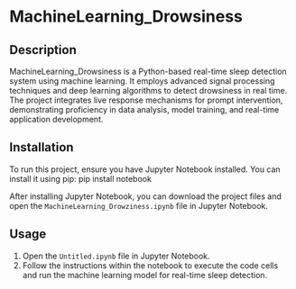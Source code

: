 # MachineLearning_Drowsiness

## Description

MachineLearning_Drowsiness is a Python-based real-time sleep detection system using machine learning. It employs advanced signal processing techniques and deep learning algorithms to detect drowsiness in real time. The project integrates live response mechanisms for prompt intervention, demonstrating proficiency in data analysis, model training, and real-time application development.

## Installation

To run this project, ensure you have Jupyter Notebook installed. You can install it using pip:
pip install notebook

After installing Jupyter Notebook, you can download the project files and open the `MachineLearning_Drowziness.ipynb` file in Jupyter Notebook.

## Usage

1. Open the `Untitled.ipynb` file in Jupyter Notebook.
2. Follow the instructions within the notebook to execute the code cells and run the machine learning model for real-time sleep detection.

